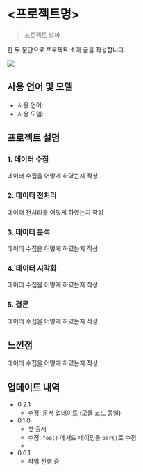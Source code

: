 # <프로젝트명>
> 프로젝트 날짜

한 두 문단으로 프로젝트 소개 글을 작성합니다.

![](../header.png)


## 사용 언어 및 모델

* 사용 언어: 
* 사용 모델: 


## 프로젝트 설명

### 1. 데이터 수집

데이터 수집을 어떻게 하였는지 작성

### 2. 데이터 전처리

데이터 전처리를 어떻게 하였는지 작성

### 3. 데이터 분석

데이터 수집을 어떻게 하였는지 작성

### 4. 데이터 시각화

데이터 수집을 어떻게 하였는지 작성

### 5. 결론

데이터 수집을 어떻게 하였는지 작성


## 느낀점

데이터 수집을 어떻게 하였는지 작성



## 업데이트 내역

* 0.2.1
    * 수정: 문서 업데이트 (모듈 코드 동일)
* 0.1.0
    * 첫 출시
    * 수정: `foo()` 메서드 네이밍을 `bar()`로 수정
    * 
* 0.0.1
    * 작업 진행 중



<!-- Markdown link & img dfn's -->
[npm-image]: https://img.shields.io/npm/v/datadog-metrics.svg?style=flat-square
[npm-url]: https://npmjs.org/package/datadog-metrics
[npm-downloads]: https://img.shields.io/npm/dm/datadog-metrics.svg?style=flat-square
[travis-image]: https://img.shields.io/travis/dbader/node-datadog-metrics/master.svg?style=flat-square
[travis-url]: https://travis-ci.org/dbader/node-datadog-metrics
[wiki]: https://github.com/yourname/yourproject/wiki
